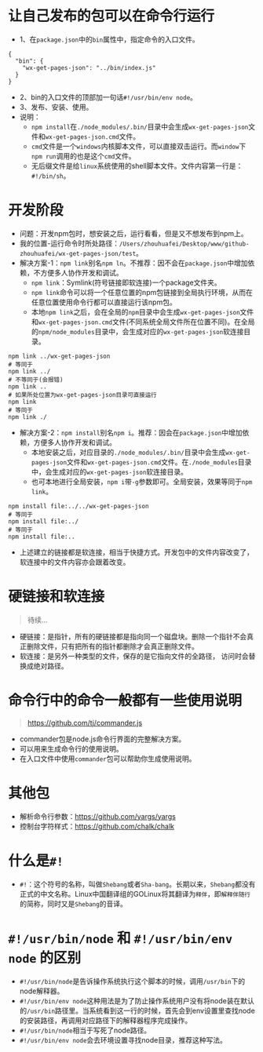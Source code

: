 # 让自己发布的包可以在命令行运行
* 1、在`package.json`中的`bin`属性中，指定命令的入口文件。
```
{
  "bin": {
    "wx-get-pages-json": "../bin/index.js"
  }
}
```
* 2、bin的入口文件的顶部加一句话`#!/usr/bin/env node`。
* 3、发布、安装、使用。
* 说明：
    - `npm install`在`./node_modules/.bin/`目录中会生成`wx-get-pages-json`文件和`wx-get-pages-json.cmd`文件。
    - `cmd`文件是一个`windows`内核脚本文件，可以直接双击运行。而`window`下`npm run`调用的也是这个`cmd`文件。
    - 无后缀文件是给`linux`系统使用的shell脚本文件。文件内容第一行是：`#!/bin/sh`。

# 开发阶段
* 问题：开发npm包时，想安装之后，运行看看，但是又不想发布到npm上。
* 我的位置-运行命令时所处路径：`/Users/zhouhuafei/Desktop/www/github-zhouhuafei/wx-get-pages-json/test`。
* 解决方案-1：`npm link`别名`npm ln`。不推荐：因不会在`package.json`中增加依赖，不方便多人协作开发和调试。
    - `npm link`：Symlink(符号链接即软连接)一个package文件夹。
    - `npm link`命令可以将一个任意位置的npm包链接到全局执行环境，从而在任意位置使用命令行都可以直接运行该npm包。
    - 本地`npm link`之后，会在全局的`npm`目录中会生成`wx-get-pages-json`文件和`wx-get-pages-json.cmd`文件(不同系统全局文件所在位置不同)。在全局的`npm/node_modules`目录中，会生成对应的`wx-get-pages-json`软连接目录。
```
npm link ../wx-get-pages-json
# 等同于
npm link ../
# 不等同于(会报错)
npm link ..
# 如果所处位置为wx-get-pages-json目录可直接运行
npm link
# 等同于
npm link ./
```
* 解决方案-2：`npm install`别名`npm i`。推荐：因会在`package.json`中增加依赖，方便多人协作开发和调试。
    - 本地安装之后，对应目录的`./node_modules/.bin/`目录中会生成`wx-get-pages-json`文件和`wx-get-pages-json.cmd`文件。在`./node_modules`目录中，会生成对应的`wx-get-pages-json`软连接目录。
    - 也可本地进行全局安装，`npm i`带`-g`参数即可。全局安装，效果等同于`npm link`。
```
npm install file:../../wx-get-pages-json
# 等同于
npm install file:../
# 等同于
npm install file:..
```
* 上述建立的链接都是软连接，相当于快捷方式。开发包中的文件内容改变了，软连接中的文件内容亦会跟着改变。

# 硬链接和软连接
> 待续...
* 硬链接：是指针，所有的硬链接都是指向同一个磁盘块。删除一个指针不会真正删除文件，只有把所有的指针都删除才会真正删除文件。
* 软连接：是另外一种类型的文件，保存的是它指向文件的全路径， 访问时会替换成绝对路径。

# 命令行中的命令一般都有一些使用说明
> https://github.com/tj/commander.js
* commander包是node.js命令行界面的完整解决方案。
* 可以用来生成命令行的使用说明。
* 在入口文件中使用```commander```包可以帮助你生成使用说明。

# 其他包
* 解析命令行参数：https://github.com/yargs/yargs
* 控制台字符样式：https://github.com/chalk/chalk

# 什么是`#!`
* `#!`：这个符号的名称，叫做`Shebang`或者`Sha-bang`。长期以来，`Shebang`都没有正式的中文名称。Linux中国翻译组的GOLinux将其翻译为`释伴`，即`解释伴随行`的简称，同时又是`Shebang`的音译。

# ```#!/usr/bin/node``` 和 ```#!/usr/bin/env node``` 的区别
* ```#!/usr/bin/node```是告诉操作系统执行这个脚本的时候，调用```/usr/bin```下的node解释器。
* ```#!/usr/bin/env node```这种用法是为了防止操作系统用户没有将node装在默认的```/usr/bin```路径里。当系统看到这一行的时候，首先会到env设置里查找node的安装路径，再调用对应路径下的解释器程序完成操作。
* ```#!/usr/bin/node```相当于写死了node路径。
* ```#!/usr/bin/env node```会去环境设置寻找node目录，推荐这种写法。

